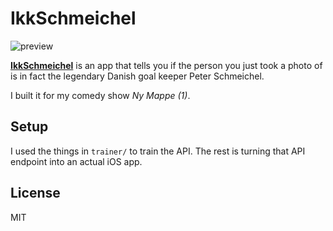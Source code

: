 # IkkSchmeichel

<img src='/preview.gif?raw=true' alt='preview' />

[**IkkSchmeichel**](https://computers.mikkelmalmberg.com/issues/35) is an app that tells you if the person you just took a photo of is in fact the legendary Danish goal keeper Peter Schmeichel.

I built it for my comedy show _Ny Mappe (1)_.

## Setup

I used the things in `trainer/` to train the API. The rest is turning that API endpoint into an actual iOS app.

## License

MIT
